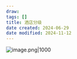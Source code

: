 ```yaml
---
draw:
tags: []
title: 酒店分级
date created: 2024-06-29
date modified: 2024-11-12
---
```


![image.png|1000](https://imagehosting4picgo.oss-cn-beijing.aliyuncs.com/imagehosting/fix-dir%2Fpicgo%2Fpicgo-clipboard-images%2F2024%2F06%2F29%2F16-32-52-c4863aedceb88f49e8a14e47262f850f-20240629163252-f048cd.png)
